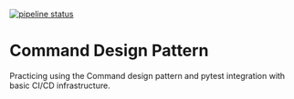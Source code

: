 [![pipeline status](http://gitlab.home/thekdorm/command-design-pattern/badges/master/pipeline.svg)](http://gitlab.home/thekdorm/command-design-pattern/commits/master)

# Command Design Pattern
Practicing using the Command design pattern and pytest integration with basic CI/CD infrastructure.
